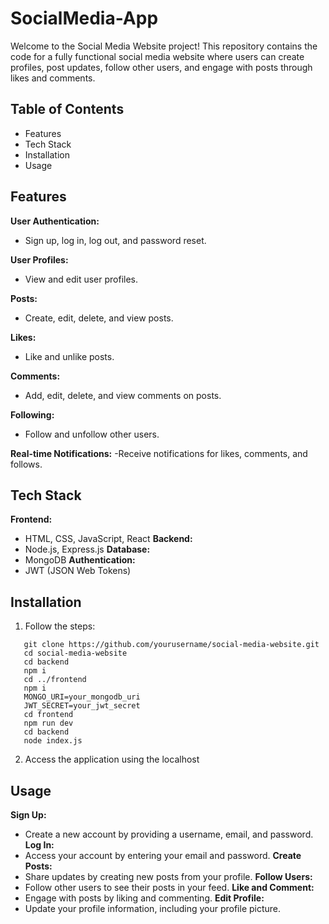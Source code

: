﻿# SocialMedia-App
 Welcome to the Social Media Website project! This repository contains the code for a fully functional social media website where users can create profiles, post updates, follow other users, and engage with posts through likes and comments.

## Table of Contents
- Features
- Tech Stack
- Installation
- Usage

## Features
 **User Authentication:**
- Sign up, log in, log out, and password reset.
  
 **User Profiles:**
- View and edit user profiles.
  
 **Posts:**
- Create, edit, delete, and view posts.
  
 **Likes:**
- Like and unlike posts.

 **Comments:**
-  Add, edit, delete, and view comments on posts.

 **Following:**
-  Follow and unfollow other users.

 **Real-time Notifications:**
-Receive notifications for likes, comments, and follows.

## Tech Stack
**Frontend:**
- HTML, CSS, JavaScript, React
 **Backend:**
-  Node.js, Express.js
 **Database:**
-  MongoDB
 **Authentication:**
-  JWT (JSON Web Tokens)
  
## Installation
1. Follow the steps:
```
   git clone https://github.com/yourusername/social-media-website.git
   cd social-media-website
   cd backend
   npm i
   cd ../frontend
   npm i
   MONGO_URI=your_mongodb_uri
   JWT_SECRET=your_jwt_secret
   cd frontend
   npm run dev
   cd backend
   node index.js
```
2. Access the application using the localhost

## Usage
**Sign Up:**
-  Create a new account by providing a username, email, and password.
**Log In:**
-  Access your account by entering your email and password.
 **Create Posts:**
-  Share updates by creating new posts from your profile.
 **Follow Users:**
-  Follow other users to see their posts in your feed.
 **Like and Comment:**
-  Engage with posts by liking and commenting.
 **Edit Profile:**
-  Update your profile information, including your profile picture.


